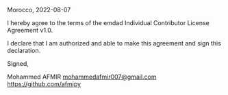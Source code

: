Morocco, 2022-08-07

I hereby agree to the terms of the emdad Individual Contributor License Agreement v1.0.

I declare that I am authorized and able to make this agreement and sign this declaration.

Signed,

Mohammed AFMIR mohammedafmir007@gmail.com https://github.com/afmipy
